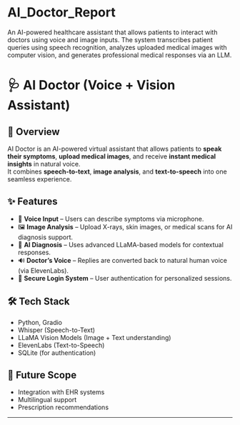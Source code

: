 # AI_Doctor_Report
An AI-powered healthcare assistant that allows patients to interact with doctors using voice and image inputs. The system transcribes patient queries using speech recognition, analyzes uploaded medical images with computer vision, and generates professional medical responses via an LLM.
# 🩺 AI Doctor (Voice + Vision Assistant)

## 📌 Overview
AI Doctor is an AI-powered virtual assistant that allows patients to **speak their symptoms**, **upload medical images**, and receive **instant medical insights** in natural voice.  
It combines **speech-to-text**, **image analysis**, and **text-to-speech** into one seamless experience.

## ✨ Features
- 🎤 **Voice Input** – Users can describe symptoms via microphone.
- 🖼️ **Image Analysis** – Upload X-rays, skin images, or medical scans for AI diagnosis support.
- 🧠 **AI Diagnosis** – Uses advanced LLaMA-based models for contextual responses.
- 🔊 **Doctor’s Voice** – Replies are converted back to natural human voice (via ElevenLabs).
- 🔐 **Secure Login System** – User authentication for personalized sessions.

## 🛠️ Tech Stack
- Python, Gradio
- Whisper (Speech-to-Text)
- LLaMA Vision Models (Image + Text understanding)
- ElevenLabs (Text-to-Speech)
- SQLite (for authentication)

## 🚀 Future Scope
- Integration with EHR systems
- Multilingual support
- Prescription recommendations

---
